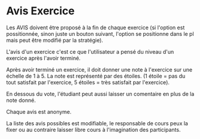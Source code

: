 #  Avis Exercice

Les AVIS doivent être proposé à la fin de chaque exercice (si l'option est possitionnée, sinon juste un bouton suivant, l'option se positionne dans le pl mais peut être modifié par la stratégie).

L'avis d'un exercice c'est ce que l'utilisateur a pensé du niveau d'un exercice après l'avoir terminé.

Après avoir terminé un exercice, il doit donner une note à l'exercice sur une échelle de 1 à 5. La note est représenté par des étoiles. (1 étoile = pas du tout satisfait par l'exercice, 5 étoiles = très satisfait par l'exercice).

En dessous du vote, l'étudiant peut aussi laisser un comentaire en plus de la note donné.

Chaque avis est anonyme.

La liste des avis possibles est modifiable, le responsable de cours peux la fixer ou au contraire laisser libre cours à l'imagination des participants.

<!--- Author : Hugo Validator : name -->


